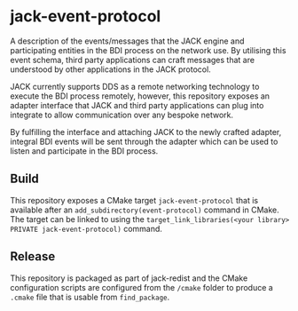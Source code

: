 # jack-event-protocol

A description of the events/messages that the JACK engine and participating
entities in the BDI process on the network use. By utilising this event schema,
third party applications can craft messages that are understood by other
applications in the JACK protocol.

JACK currently supports DDS as a remote networking technology to execute the BDI
process remotely, however, this repository exposes an adapter interface that
JACK and third party applications can plug into integrate to allow communication
over any bespoke network.

By fulfilling the interface and attaching JACK to the newly crafted adapter,
integral BDI events will be sent through the adapter which can be used to listen
and participate in the BDI process.

## Build

This repository exposes a CMake target `jack-event-protocol` that is available
after an `add_subdirectory(event-protocol)` command in CMake. The target can be
linked to using the `target_link_libraries(<your library> PRIVATE jack-event-protocol)`
command.

## Release

This repository is packaged as part of jack-redist and the CMake configuration
scripts are configured from the `/cmake` folder to produce a `.cmake` file that
is usable from `find_package`.
